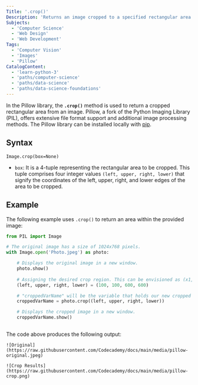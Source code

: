 ```yaml
---
Title: '.crop()'
Description: 'Returns an image cropped to a specified rectangular area.'
Subjects: 
  - 'Computer Science'
  - 'Web Design'
  - 'Web Development'
Tags:
  - 'Computer Vision'
  - 'Images'
  - 'Pillow'
CatalogContent:
  - 'learn-python-3'
  - 'paths/computer-science'
  - 'paths/data-science'
  - 'paths/data-science-foundations'
---
```


In the Pillow library, the **`.crop()`** method is used to return a cropped rectangular area from an image. Pillow, a fork of the Python Imaging Library (PIL), offers extensive file format support and additional image processing methods. The Pillow library can be installed locally with [pip](https://www.codecademy.com/resources/docs/python/pip).

## Syntax

```pseudo
Image.crop(box=None)
```

- `box`:  It is a 4-tuple representing the rectangular area to be cropped. This tuple comprises four integer values `(left, upper, right, lower)` that signify the coordinates of the left, upper, right, and lower edges of the area to be cropped.

## Example

The following example uses `.crop()` to return an area within the provided image:

```py
from PIL import Image

# The original image has a size of 1024x768 pixels.
with Image.open('Photo.jpeg') as photo:

    # Displays the original image in a new window.
    photo.show()
    
    # Assigning the desired crop region. This can be envisioned as (x1, y1, x2, y2).
    (left, upper, right, lower) = (100, 100, 600, 600)

    # "croppedVarName" will be the variable that holds our new cropped image.
    croppedVarName = photo.crop((left, upper, right, lower))

    # Displays the cropped image in a new window.
    croppedVarName.show()
    
```

The code above produces the following output:
```
![Original](https://raw.githubusercontent.com/Codecademy/docs/main/media/pillow-original.jpeg)

![Crop Results](https://raw.githubusercontent.com/Codecademy/docs/main/media/pillow-crop.png)

```
